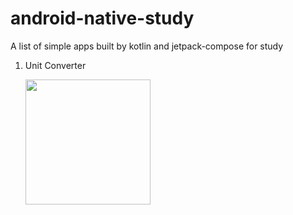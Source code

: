 
# android-native-study
A list of simple apps built by kotlin and jetpack-compose for study

1. Unit Converter

   <div><img src="https://github.com/user-attachments/assets/79232ff6-535d-44e0-92a6-d8e7a838a3f8" width="200"/></div>
   
